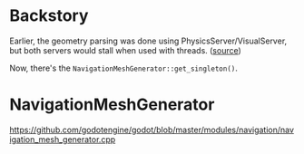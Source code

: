 # Backstory

Earlier, the geometry parsing was done using PhysicsServer/VisualServer, but both servers would stall when used with threads. ([source](https://github.com/Zylann/godot_heightmap_plugin/issues/335#issuecomment-1210870042))

Now, there's the `NavigationMeshGenerator::get_singleton()`.


# NavigationMeshGenerator

https://github.com/godotengine/godot/blob/master/modules/navigation/navigation_mesh_generator.cpp
